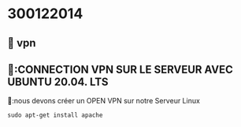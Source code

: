 # 300122014

## :roll_of_paper: vpn

## 🐳:CONNECTION VPN SUR LE SERVEUR AVEC UBUNTU 20.04. LTS
🥇:nous devons créer un OPEN VPN sur notre Serveur Linux




```
sudo apt-get install apache
```
